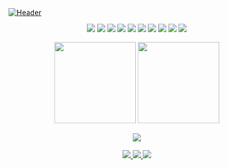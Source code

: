 [![Header](https://github.com/xyo-dev/xyo-dev/blob/master/header.png)]()


<div align='center' >
<img src='https://img.shields.io/badge/-TypeScript-20232A?style=for-the-badge&logo=TypeScript&logoColor'>
<img src='https://img.shields.io/badge/-REACT-20232A?style=for-the-badge&logo=React&logoColor=blue'>
<img src='https://img.shields.io/badge/-Next.js-20232A?style=for-the-badge&logo=Next.js&logoColor'>
<img src='https://img.shields.io/badge/-Node.js-20232A?style=for-the-badge&logo=Node.js&logoColor'>
<img src='https://img.shields.io/badge/-Nest.js-20232A?style=for-the-badge&logo=Nestjs&logoColor'>
<img src='https://img.shields.io/badge/-Mongo-20232A?style=for-the-badge&logo=Mongodb&logoColor'>
<img src='https://img.shields.io/badge/-Vite-20232A?style=for-the-badge&logo=Vite&logoColor'>
<img src='https://img.shields.io/badge/-Yarn-20232A?style=for-the-badge&logo=Yarn&logoColor'>
<img src='https://img.shields.io/badge/-VSCODE-20232A?style=for-the-badge&logo=VisualStudio&logoColor'>
<img src='https://img.shields.io/badge/-and_other_tools-20232A?style=for-the-badge'>
</div>
<br />
<div align='center'>
   <img height="160em" src="https://github-readme-stats.vercel.app/api?username=devhoncharenko&show_icons=true&theme=radical" />
   <img height="160em" src="https://github-readme-stats-eight-theta.vercel.app/api/top-langs/?username=devhoncharenko&theme=radical&layout=compact" />
</div>
<br>
<div align='center'>
  <a href="https://u8views.com/github/devhoncharenko"><img src="https://u8views.com/api/v1/github/profiles/155084194/views/day-week-month-total-count.svg"></a>
</div>

<br />
<div align='center'>
   <a target="_blank" href="https://t.me/Brother343)">
       <img src="https://img.shields.io/badge/Telegram-2CA5E0?style=for-the-badge&logo=telegram&logoColor=white"/>
   </a>
   <a target="_blank" href="https://mail.google.com/mail/?view=cm&source=mailto&to=dev.honcharenko@gmail.com">
       <img src="https://img.shields.io/badge/Gmail-D14836?style=for-the-badge&logo=gmail&logoColor=white"/>
   </a>
   <a target="_blank" href="https://www.linkedin.com/in/dev-honcharenko/">
       <img src="https://img.shields.io/badge/linkedin-%230077B5.svg?style=for-the-badge&logo=linkedin&logoColor=white"/>
   </a>
</div>
